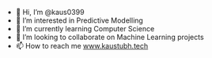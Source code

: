 - 👋 Hi, I’m @kaus0399
- 👀 I’m interested in Predictive Modelling
- 🌱 I’m currently learning Computer Science
- 💞️ I’m looking to collaborate on Machine Learning projects
- 📫 How to reach me www.kaustubh.tech

<!---
kaus0399/kaus0399 is a ✨ special ✨ repository because its `README.md` (this file) appears on your GitHub profile.
You can click the Preview link to take a look at your changes.
--->
